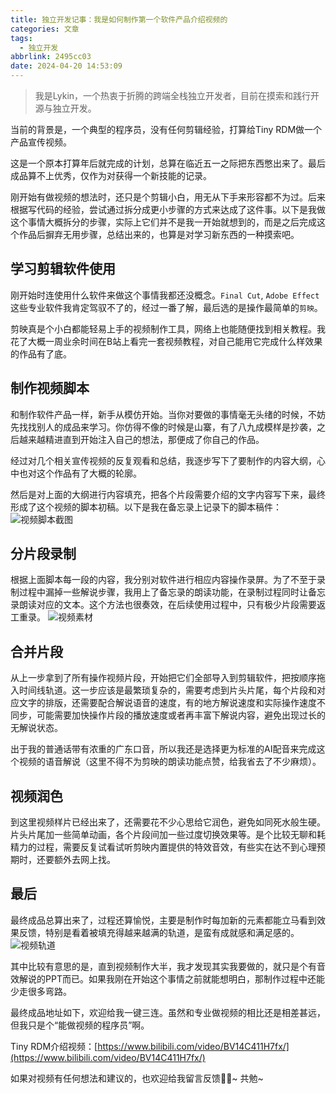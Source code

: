 ```yaml
---
title: 独立开发记事：我是如何制作第一个软件产品介绍视频的
categories: 文章
tags:
  - 独立开发
abbrlink: 2495cc03
date: 2024-04-20 14:53:09
---
```

> 我是Lykin，一个热衷于折腾的跨端全栈独立开发者，目前在摸索和践行开源与独立开发。

当前的背景是，一个典型的程序员，没有任何剪辑经验，打算给Tiny RDM做一个产品宣传视频。

这是一个原本打算年后就完成的计划，总算在临近五一之际把东西憋出来了。最后成品算不上优秀，仅作为对获得一个新技能的记录。

刚开始有做视频的想法时，还只是个剪辑小白，用无从下手来形容都不为过。后来根据写代码的经验，尝试通过拆分成更小步骤的方式来达成了这件事。以下是我做这个事情大概拆分的步骤，实际上它们并不是我一开始就想到的，而是之后完成这个作品后摒弃无用步骤，总结出来的，也算是对学习新东西的一种摸索吧。

## 学习剪辑软件使用
刚开始时连使用什么软件来做这个事情我都还没概念。`Final Cut`, `Adobe Effect`这些专业软件我肯定驾驭不了的，经过一番了解，最后选的是操作最简单的`剪映`。

剪映真是个小白都能轻易上手的视频制作工具，网络上也能随便找到相关教程。我花了大概一周业余时间在B站上看完一套视频教程，对自己能用它完成什么样效果的作品有了底。

## 制作视频脚本
和制作软件产品一样，新手从模仿开始。当你对要做的事情毫无头绪的时候，不妨先找找别人的成品来学习。你仿得不像的时候是山寨，有了八九成模样是抄袭，之后越来越精进直到开始注入自己的想法，那便成了你自己的作品。

经过对几个相关宣传视频的反复观看和总结，我逐步写下了要制作的内容大纲，心中也对这个作品有了大概的轮廓。

然后是对上面的大纲进行内容填充，把各个片段需要介绍的文字内容写下来，最终形成了这个视频的脚本初稿。以下是我在备忘录上记录下的脚本稿件：
![视频脚本截图](视频脚本截图.png)

## 分片段录制
根据上面脚本每一段的内容，我分别对软件进行相应内容操作录屏。为了不至于录制过程中漏掉一些解说步骤，我用上了备忘录的朗读功能，在录制过程同时让备忘录朗读对应的文本。这个方法也很奏效，在后续使用过程中，只有极少片段需要返工重录。
![视频素材](视频素材.png)

## 合并片段
从上一步拿到了所有操作视频片段，开始把它们全部导入到剪辑软件，把按顺序拖入时间线轨道。这一步应该是最繁琐复杂的，需要考虑到片头片尾，每个片段和对应文字的排版，还需要配合解说语音的速度，有的地方解说速度和实际操作速度不同步，可能需要加快操作片段的播放速度或者再丰富下解说内容，避免出现过长的无解说状态。

出于我的普通话带有浓重的广东口音，所以我还是选择更为标准的AI配音来完成这个视频的语音解说（这里不得不为剪映的朗读功能点赞，给我省去了不少麻烦）。

## 视频润色
到这里视频样片已经出来了，还需要花不少心思给它润色，避免如同死水般生硬。片头片尾加一些简单动画，各个片段间加一些过度切换效果等。是个比较无聊和耗精力的过程，需要反复试看试听剪映内置提供的特效音效，有些实在达不到心理预期时，还要额外去网上找。

## 最后
最终成品总算出来了，过程还算愉悦，主要是制作时每加新的元素都能立马看到效果反馈，特别是看着被填充得越来越满的轨道，是蛮有成就感和满足感的。
![视频轨道](视频轨道.png)

其中比较有意思的是，直到视频制作大半，我才发现其实我要做的，就只是个有音效解说的PPT而已。如果我刚在开始这个事情之前就能想明白，那制作过程中还能少走很多弯路。

最终成品地址如下，欢迎给我一键三连。虽然和专业做视频的相比还是相差甚远，但我只是个“能做视频的程序员”啊。

Tiny RDM介绍视频：[https://www.bilibili.com/video/BV14C411H7fx/](https://www.bilibili.com/video/BV14C411H7fx/)

如果对视频有任何想法和建议的，也欢迎给我留言反馈👏🏻~
共勉~
